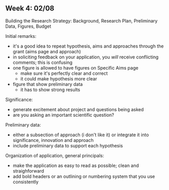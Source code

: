 ## Week 4: 02/08

Building the Research Strategy: Background, Research Plan, Preliminary Data,
Figures, Budget

Initial remarks:
* it's a good idea to repeat hypothesis, aims and approaches through the grant (aims page and approach)
* in soliciting feedback on your application, you *will* receive conflicting comments; this is confusing
* one figure is allowed to have figures on Specific Aims page
  * make sure it's perfectly clear and correct
  * it could make hypothesis more clear
* figure that show preliminary data
  * it has to show strong results

Significance:
* generate excitement about project and questions being asked
* are you asking an important scientific question?

Preliminary data:
* either a subsection of approach (i don't like it) or integrate it into significance, innovation and approach
* include preliminary data to support each hypothesis

Organization of application, general principals:
* make the application as easy to read as possible; clean and straighforward
* add bold headers or an outlining or numbering system that you use consistently

